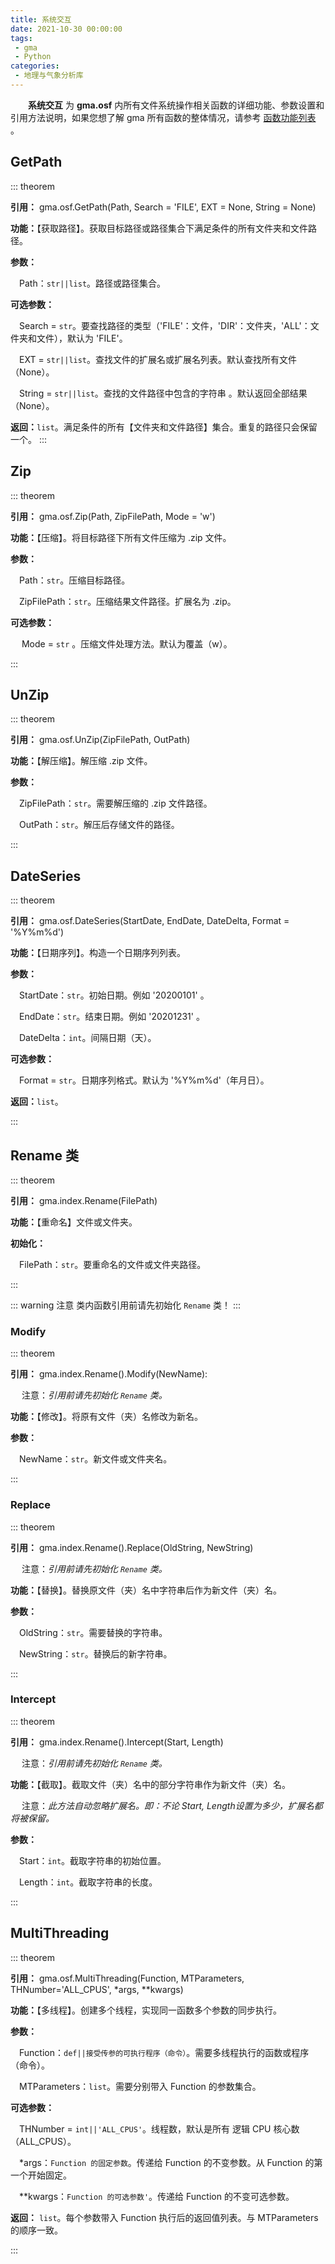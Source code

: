 ```yaml
---
title: 系统交互
date: 2021-10-30 00:00:00
tags:
 - gma
 - Python
categories:
 - 地理与气象分析库
---
```


**&emsp;&emsp;系统交互** 为 **gma.osf** 内所有文件系统操作相关函数的详细功能、参数设置和引用方法说明，如果您想了解 gma 所有函数的整体情况，请参考 [函数功能列表](Function.html) 。

## GetPath
::: theorem

**引用：** gma.osf.GetPath(Path, Search = 'FILE', EXT = None, String = None)  

**功能：**【获取路径】。获取目标路径或路径集合下满足条件的所有文件夹和文件路径。

**参数：** 

&emsp;Path：`str||list`。路径或路径集合。

<Boxx type='tips' title='示例' content='1. Path = "C:/SP"</br>2. Path = ["C:/SD", "C:/SP"]'/>

**可选参数：** 

&emsp;Search = `str`。要查找路径的类型（'FILE'：文件，'DIR'：文件夹，'ALL'：文件夹和文件），默认为 'FILE'。

&emsp;EXT = `str||list`。查找文件的扩展名或扩展名列表。默认查找所有文件（None）。

<Boxx type='warning' title='注意' content='只有在 SearchPath = "FILE" 时, 此参数才生效。'/>

&emsp;String = `str||list`。查找的文件路径中包含的字符串 。默认返回全部结果（None）。

<Boxx type='warning' title='注意' content='1. 如果 String 为字符串，则包含设置值的路径才会被记录。<br>2. 如果为列表，则包含列表内任意一个字符串的路径都会被记录。'/>

**返回：**`list`。满足条件的所有【文件夹和文件路径】集合。重复的路径只会保留一个。
::: 

## Zip

::: theorem

**引用：** gma.osf.Zip(Path, ZipFilePath, Mode = 'w')

**功能：**【压缩】。将目标路径下所有文件压缩为 .zip 文件。

**参数：** 

&emsp;Path：`str`。压缩目标路径。

&emsp;ZipFilePath：`str`。压缩结果文件路径。扩展名为 .zip。

**可选参数：** 

&emsp; Mode = `str` 。压缩文件处理方法。默认为覆盖（w）。

<Boxx type='tips' title='可接受的处理方法' content='w：如果目标 .zip 存在，则目标文件将会被替换。<br>a：如果目标 .zip 存在，则目标文件内容会被更新。'/>

:::

## UnZip

::: theorem

**引用：** gma.osf.UnZip(ZipFilePath, OutPath)

**功能：**【解压缩】。解压缩 .zip 文件。

**参数：** 

&emsp;ZipFilePath：`str`。需要解压缩的 .zip 文件路径。

&emsp;OutPath：`str`。解压后存储文件的路径。

:::

## DateSeries

::: theorem

**引用：** gma.osf.DateSeries(StartDate, EndDate, DateDelta, Format = '%Y%m%d')

**功能：**【日期序列】。构造一个日期序列列表。

**参数：** 

&emsp;StartDate：`str`。初始日期。例如 '20200101' 。

&emsp;EndDate：`str`。结束日期。例如 '20201231' 。 

&emsp;DateDelta：`int`。间隔日期（天）。

**可选参数：** 

&emsp;Format = `str`。日期序列格式。默认为 '%Y%m%d'（年月日）。

**返回：**`list`。

:::

## Rename 类

::: theorem

**引用：** gma.index.Rename(FilePath)

**功能：**【重命名】文件或文件夹。

**初始化：**

&emsp;FilePath：`str`。要重命名的文件或文件夹路径。   

::: 

::: warning 注意
类内函数引用前请先初始化 `Rename` 类！
::: 

### Modify
::: theorem

**引用：** gma.index.Rename().Modify(NewName):

&emsp;  注意：*引用前请先初始化 `Rename` 类。*

**功能：**【修改】。将原有文件（夹）名修改为新名。

**参数：** 

&emsp;NewName：`str`。新文件或文件夹名。

::: 

### Replace

::: theorem

**引用：** gma.index.Rename().Replace(OldString, NewString)

&emsp;  注意：*引用前请先初始化 `Rename` 类。*

**功能：**【替换】。替换原文件（夹）名中字符串后作为新文件（夹）名。

**参数：** 

&emsp;OldString：`str`。需要替换的字符串。

&emsp;NewString：`str`。替换后的新字符串。

::: 

### Intercept

::: theorem

**引用：** gma.index.Rename().Intercept(Start, Length)

&emsp;  注意：*引用前请先初始化 `Rename` 类。*

**功能：**【截取】。截取文件（夹）名中的部分字符串作为新文件（夹）名。

&emsp;  注意：*此方法自动忽略扩展名。即：不论 Start, Length设置为多少，扩展名都将被保留。*

**参数：** 

&emsp;Start：`int`。截取字符串的初始位置。

&emsp;Length：`int`。截取字符串的长度。

::: 

## MultiThreading<Badge text="1.0.3 +"/>

::: theorem

**引用：** gma.osf.MultiThreading(Function, MTParameters, THNumber='ALL_CPUS', *args, **kwargs)

**功能：**【多线程】。创建多个线程，实现同一函数多个参数的同步执行。

**参数：** 

&emsp;Function：`def||接受传参的可执行程序（命令）`。需要多线程执行的函数或程序（命令）。

&emsp;MTParameters：`list`。需要分别带入 Function 的参数集合。

**可选参数：** 

&emsp;THNumber =  `int||'ALL_CPUS'`。线程数，默认是所有 逻辑 CPU 核心数（ALL_CPUS）。

&emsp;*args：`Function 的固定参数`。传递给 Function 的不变参数。从 Function 的第一个开始固定。

&emsp;**kwargs：`Function 的可选参数'`。传递给 Function 的不变可选参数。

**返回：** `list`。每个参数带入 Function 执行后的返回值列表。与 MTParameters 的顺序一致。

::: 